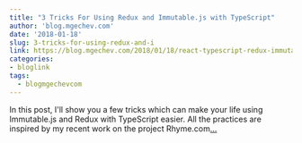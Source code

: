 ```yaml
---
title: "3 Tricks For Using Redux and Immutable.js with TypeScript"
author: 'blog.mgechev.com'
date: '2018-01-18'
slug: 3-tricks-for-using-redux-and-i
link: https://blog.mgechev.com/2018/01/18/react-typescript-redux-immutable/
categories:
- bloglink
tags:
  - blogmgechevcom
---
```


In this post, I'll show you a few tricks which can make your life using Immutable.js and Redux with TypeScript easier. All the practices are inspired by my recent work on the project Rhyme.com[... <i class="fas fa-external-link-alt"></i>](https://blog.mgechev.com/2018/01/18/react-typescript-redux-immutable/)

